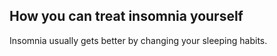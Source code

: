## How you can treat insomnia yourself

Insomnia usually gets better by changing your sleeping habits.